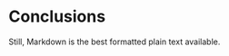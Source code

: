 # Conclusions

Still, Markdown is the best formatted plain text available.

[mkdnlink]: http://daringfireball.net/projects/markdown
